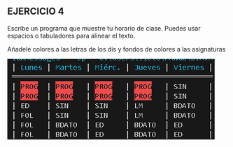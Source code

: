 ## EJERCICIO 4

Escribe un programa que muestre tu horario de clase. Puedes usar espacios o tabuladores para alinear el texto.

Añadele colores a las letras de los dís y fondos de colores a las asignaturas

![imagen_horario](img/horario.png)
